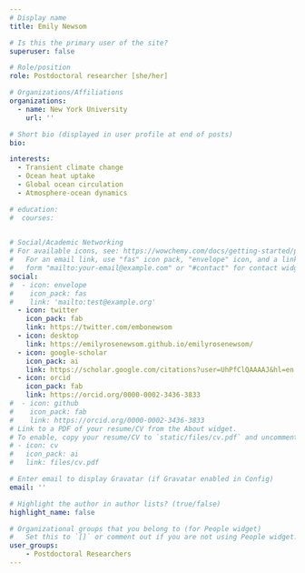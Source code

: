 ```yaml
---
# Display name
title: Emily Newsom 

# Is this the primary user of the site?
superuser: false

# Role/position
role: Postdoctoral researcher [she/her]

# Organizations/Affiliations
organizations:
  - name: New York University
    url: ''

# Short bio (displayed in user profile at end of posts)
bio: 

interests:
  - Transient climate change
  - Ocean heat uptake
  - Global ocean circulation
  - Atmosphere-ocean dynamics

# education:
#  courses:
    

# Social/Academic Networking
# For available icons, see: https://wowchemy.com/docs/getting-started/page-builder/#icons
#   For an email link, use "fas" icon pack, "envelope" icon, and a link in the
#   form "mailto:your-email@example.com" or "#contact" for contact widget.
social:
#  - icon: envelope
#    icon_pack: fas
#    link: 'mailto:test@example.org'
  - icon: twitter
    icon_pack: fab
    link: https://twitter.com/embonewsom
  - icon: desktop
    link: https://emilyrosenewsom.github.io/emilyrosenewsom/
  - icon: google-scholar
    icon_pack: ai
    link: https://scholar.google.com/citations?user=UhPfClQAAAAJ&hl=en
  - icon: orcid
    icon_pack: fab
    link: https://orcid.org/0000-0002-3436-3833
#  - icon: github
#    icon_pack: fab
#    link: https://orcid.org/0000-0002-3436-3833
# Link to a PDF of your resume/CV from the About widget.
# To enable, copy your resume/CV to `static/files/cv.pdf` and uncomment the lines below.
# - icon: cv
#   icon_pack: ai
#   link: files/cv.pdf

# Enter email to display Gravatar (if Gravatar enabled in Config)
email: ''

# Highlight the author in author lists? (true/false)
highlight_name: false

# Organizational groups that you belong to (for People widget)
#   Set this to `[]` or comment out if you are not using People widget.
user_groups:
    - Postdoctoral Researchers 
---
```


